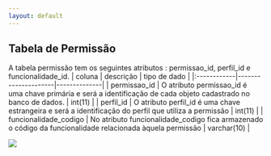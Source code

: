 ```yaml
---
layout: default
---
```


## Tabela de Permissão
A tabela permissão tem os seguintes atributos : permissao_id, perfil_id e funcionalidade_id.
|   coluna    | descrição           | tipo de dado |
|:------------|---------------------|--------------|
| permissao_id  | O atributo permissao_id é uma chave primária e será a identificação de cada objeto cadastrado no banco de dados.  | int(11) |
| perfil_id  | O atributo perfil_id é uma chave estrangeira e será a identificação do perfil que utiliza a permissão  | int(11) |
| funcionalidade_codigo | No atributo funcionalidade_codigo fica armazenado o código da funcionalidade relacionada àquela permissão | varchar(10) |

![](http://www.cdn.ueg.br/source/mobilidade_nacional_211/noticias/31283/uea.png)
